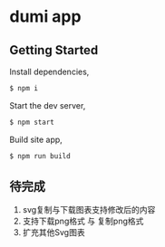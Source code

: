 # dumi app

## Getting Started

Install dependencies,

```bash
$ npm i
```

Start the dev server,

```bash
$ npm start
```

Build site app,

```bash
$ npm run build
```

## 待完成
1. svg复制与下载图表支持修改后的内容
2. 支持下载png格式 与 复制png格式
3. 扩充其他Svg图表
